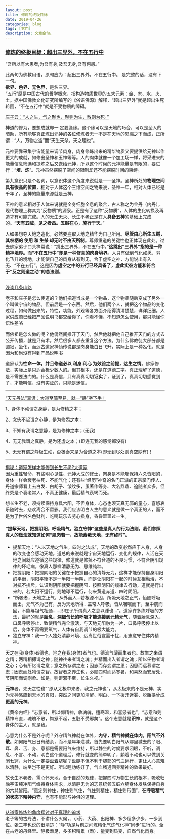 ```yaml
---
layout: post
title: 修炼的终极目标
date: 2019-04-26
categories: blog
tags: [玄门]
description: 文章金句。
---
```


### [修炼的终极目标：超出三界外，不在五行中](http://wemedia.ifeng.com/76080945/wemedia.shtml)

“吾所以有大患者,为吾有身,及吾无身,吾有何患。”


此两句为佛教用语，原句应为：超出三界外，不在五行中。 是完整的话，没有下一句。<br>
**欲界、色界、无色界**，是名三界。<br>
“五行”原是中国古代的哲学概念，指构造物质世界的五大元素：金、木、水、火、土。据中国佛教文化研究所编写的《俗语佛源》解释，“超出三界外”就是超出生死轮回，“不在五行中”就是不受物质的障碍。


[庄子云：“人之生，气之聚也，聚则为生，散则为死。”](http://blog.sina.com.cn/s/blog_6175b0cf0102x4f2.html)


神道的修为，要想成就却一 定要逢缘。这个缘可以是天地的巧合，可以是至人的暗助，所有能够真正炼出元神的各位修炼者无一不是在天地的恩赐之下而成，正所谓：“人，万物之盗”而“天生天杀，天之理也”。


元神要靠采集宇宙能量来调节肉身，肉身修炼出来的精华物质又要提供给元神以作更大的成就，如修出圣神和玉神等等。人的肉体就像一个加工场一样，将采进来的能量信息筛选和提炼之后又送给元神，所以这个时候的元神能量是有限的，要进行：“**培、炼**”。元神虽然摆脱了空间的限制却还不能摆脱时间的束缚。


第九意识只是个名词，以意识体这个角度来说就是——圣神。圣神所处的**物理空间具有很高的位置**，相对于人体这个三维空间之物来说，圣神一年，相对人体已经是千年了。圣神的能量来源就是玉神。


玉神的意义相对于人体来说就是全身细胞全息的聚合，古人称之为金丹（内丹），现代物理上称其为“反物质”的源泉。正是有了这种“反物质”，人体的生化转换及再造才有可能完成。人的无生无灭、长生不老正是在人**具备五神**的基础上完成的。“**天有五贼，见之者昌。五贼在心，施行于天**。”


人如果想夺天地之造化，必然要盗取天地之精华为自己所用。**尽管由心所生五贼，其权柄的 使用 和 生杀 却无时不由天所制**。尊师重道的关键性也正体现在此处。过去佛家弟子口头禅常说：“跳出三界外，不在五行中。”**这跳出“三界外”指的是一种精神境界。而“不在五行中”却是一种修真的肉身境界**。人只有做到气化如愿、羽化飞升的境地，才能使自己的肉身从有到无，合于虚空之神，方能说出有入无、“不在五行”。这是因为**虚空之中的五行已经具备了，虚此实彼方能和符合于“反之则道之动”的总法则**。

----

[浅谈几条山路](http://blog.sina.com.cn/s/blog_6175b0cf0102yn6y.html)


老子和庄子是怎么传道的？他们把道当成是一个物品，这个物品随后变成了另外一个叫做宇宙的物品。但前后是一个东西。然后，他们两个人，就把这个物品的变化过程，如何做出来的，特性，功能，外观等各方面介绍得清清楚楚，详详细细。人家供应商已经把产品说明书都交给你了，你看不懂，不知道怎么使用，那只能怪你悟性差咯


而佛祖是怎么做的呢？他偶然间推开了天门，然后他就把他自己推开天门的方式去公开传播，就是只有术。然后很多人都去重复这个方法。为什么佛教徒大部分都是圆寂，坐化，而远古道家神仙传说都是肉身能白日飞升，实际上是一种炁化。就是因为和尚没有得到产品说明书


道家认为**性命一体，并且修道必以 利身 利心 为效验之前提，达生之情**。佛家修法，实际上是只适合极少数人的。但其根本，还是在道德二字。真正理解了道德，是不需要法门的。什么是真信，只有真真切切**证实**了，证到了，真真切切感觉到了，才能叫信，没有实证的，只能是迷信。

-----

[“天元丹法”真谛：大道至简至易，就一“静”字下手！](http://blog.sina.com.cn/s/blog_6175b0cf0102ymtq.html)


1、身体不动谓之身静，是为修精之本；


2、念头不起谓之心静，是为修炁之本；


3、不知有我谓之意静，是为修神之本；(无我)


4、无无我谓之真静，是为还虚之本；(即连无我的感觉都没有)


5、无无有谓之静极生动，否极泰来是为合道之本(即无到尽处则真空妙有)！

----

[揭秘：道家怎样才能修到长生不老?大道家](http://blog.sina.com.cn/s/blog_6175b0cf0102yjcp.html)<br>
因为重性轻命，有些明心见性、元神大成的修士，肉身是不能够保持六爻皆阳的，身体一样会衰老枯死、不能气化；还有些“经历”神奇的名门正派的正宗掌门传人、丹道宗师看上去白发、白胡子、皱纹多，虽著作等身、大名鼎鼎、追随者众多，但终究是个衰老常人，不真正健康，最后精气衰竭而死。


想长生不老，须持续保持身具六阳，不但身体，心态也须天真无邪的童心，喜怒哀乐随时去，悲欢离合不留影。我们应该明白人生的意义就是做一个真正的人，而不是为了世俗名色财利、吃喝玩乐去劳心损身，昏昏噩噩过一生。

#### “提挈天地，把握阴阳，呼吸精气，独立守神”这些是真人的行为法则，我们参照真人的做法就知道如何“肌肉若一，故能寿敝天地，无有终时”。
- 提挈天地：“人以天地之气生，四时之法成”，天地的改变必然应于人身，人身的改变也会感动天地。道总的来说就是宇宙天地运行、变化的规律，人活在天地之间就应遵循这些规律，修道就是修掉不符合道的不良习惯，不符合阴阳规律的坏毛病，像真人那样清静无为、思维纯粹。
- 把握阴阳：把握阴阳的关键在于把握自心的清静无为，这样才能保持自身阴阳的平衡，阴阳平衡不是一半阳一半阴，而是让阴阳在一起的时候互相融洽，不对抗不排斥。认识到阴阳就要把握阴阳、按照阴阳的规律去行动，道就是行出来的，若太阳不运行，则地球不运行，何来黄道赤道、四时阴阳。
- “所吸者，天地之正气，从外而入...若根源不固，所吸天地之正气，恒随呼吸而出，元气不为己有，反为天地所得...盖常人呼吸，皆从咽喉而下，至中脘而回，不能与祖气相通......即庄子所谓真人之息以踵也...”。道家许多练呼吸的方法，最好的就是**胎息，深细匀长的呼吸才能连接到元精元气**，随着胎息深入、口鼻呼吸停止，致使精气完全激活，与天地元阳融为一片，口鼻呼吸停止以后，身体不再需要氧气，人体有自我调节的极大能力。
- 独立守神：我一个人独处清静环境、远离世俗宣嚣干扰，用志意守住体内精神。



天之在我(身体)者德也，地之在我(身体)者气也。德流气薄而生者也。故生之来谓之精；两精相搏谓之神；随神往来者谓之魂；并精而出入者谓之魄；所以任物者谓之心；心有所忆谓之意；意之所存谓之志；因志而存变谓之思；因思而远慕谓之虑；因虑而处物谓之智。故智者之养生也，必顺四时而适寒暑，和喜怒而安居处，节阴阳而调刚柔。如是，则僻邪不至，长生久视。”


**元神**者，先天之性也”“原从太极中来者，我之元神也”，从太极来的不是元神，实为元神感应到天地的真阳，突然之间更加清醒、明白、一下拨开迷雾、脱胎换骨成**更高的元神**。


《黄帝内经》“志意者，所以御精神，收魂魄，适寒温，和喜怒者也”。“志意和则精神专直，魂魄不散，悔怒不起，五脏不受邪矣”。这个志意就是**识神**，就是这个身体的主人，就是我。


心意为什么不是外守呢？外守精气神就在体外，**内守，精气神就在体内，阳气不外散**。如何阳气日日有结余，而不是年年递减，首先要明白阳气从哪里减去的？眼、耳、鼻、舌、身、意都是需要阳气来维持，所以静坐的时候要求闭眼，不听，调息、不言、不动，明白这个道理后，修行就变的简单明了，躺着不动也可以做到关闭七窍，为什么一定要盘着腿呢？盘腿不但不利于腿部的气血远行，更让人心意难以清静，端坐岂不是更好。所以睡功练好了，气血畅通涵养精神的效果最好。


故长生不老者，需心怀天地，合于自然的规律，把握四时万物生长的根本，吸收归融宇宙纯净阳气维持身体需求，以清静无为的志意统领五脏六腑身体发肤保持自身的六爻皆阳。“意定则神住，神住则气住，气住则精住，精住则形固”。**在呼吸精气的状态下精神内守**，岂有不能形与神俱的道理。

----

[从道家修炼的角度探讨对于真理的追求](http://blog.sina.com.cn/s/blog_6175b0cf0102ympt.html)<br>
老子等的古丹法，不讲什么火候，、小药、大药、出阳神、多少层多少步，一步到位。张三丰也说的很清楚：“静”功是片刻之间炼精化气炼气化神“同步”进行的。全在古老的丹经里。静极炁足，多多积精累（炁），量变到质变，自然气化肉身。
